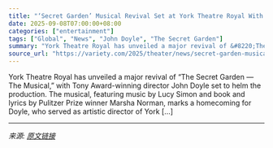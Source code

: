 ```yaml
---
title: "‘Secret Garden’ Musical Revival Set at York Theatre Royal With Tony Winner John Doyle Directing (EXCLUSIVE)"
date: 2025-09-08T07:00:00+08:00
categories: ["entertainment"]
tags: ["Global", "News", "John Doyle", "The Secret Garden"]
summary: "York Theatre Royal has unveiled a major revival of &#8220;The Secret Garden — The Musical,&#8221; with Tony Award-winning director John Doyle set to helm the production. The musical, featuring music b"
source_url: "https://variety.com/2025/theater/news/secret-garden-musical-revival-john-doyle-1236511492/"
---
```


York Theatre Royal has unveiled a major revival of &#8220;The Secret Garden — The Musical,&#8221; with Tony Award-winning director John Doyle set to helm the production. The musical, featuring music by Lucy Simon and book and lyrics by Pulitzer Prize winner Marsha Norman, marks a homecoming for Doyle, who served as artistic director of York [&#8230;]

---

*来源: [原文链接](https://variety.com/2025/theater/news/secret-garden-musical-revival-john-doyle-1236511492/)*
